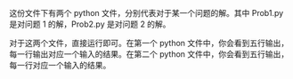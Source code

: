 这份文件下有两个 python 文件，分别代表对于某一个问题的解。其中 Prob1.py 是对问题 1 的解，Prob2.py 是对问题 2 的解。

对于这两个文件，直接运行即可。在第一个 python 文件中，你会看到五行输出，每一行输出对应一个输入的结果。在第二个 python 文件中，你会看到五行输出，每一行对应一个输入的结果。